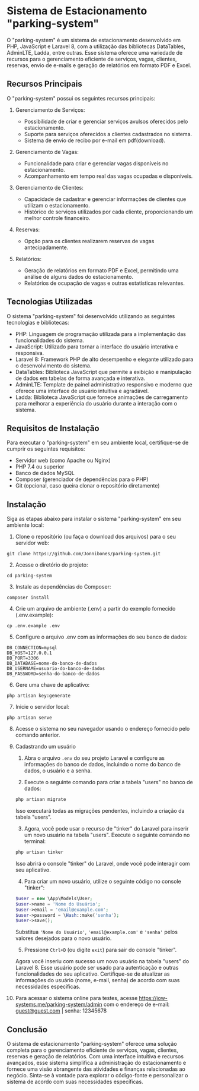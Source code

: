 # Sistema de Estacionamento "parking-system"

O "parking-system" é um sistema de estacionamento desenvolvido em PHP, JavaScript e Laravel 8, com a utilização das bibliotecas DataTables, AdminLTE, Ladda, entre outras. Esse sistema oferece uma variedade de recursos para o gerenciamento eficiente de serviços, vagas, clientes, reservas, envio de e-mails e geração de relatórios em formato PDF e Excel.

## Recursos Principais

O "parking-system" possui os seguintes recursos principais:

1. Gerenciamento de Serviços:
   - Possibilidade de criar e gerenciar serviços avulsos oferecidos pelo estacionamento.
   - Suporte para serviços oferecidos a clientes cadastrados no sistema.
   - Sistema de envio de recibo por e-mail em pdf(download).
   
2. Gerenciamento de Vagas:
   - Funcionalidade para criar e gerenciar vagas disponíveis no estacionamento.
   - Acompanhamento em tempo real das vagas ocupadas e disponíveis.
   
3. Gerenciamento de Clientes:
   - Capacidade de cadastrar e gerenciar informações de clientes que utilizam o estacionamento.
   - Histórico de serviços utilizados por cada cliente, proporcionando um melhor controle financeiro.
   
4. Reservas:
   - Opção para os clientes realizarem reservas de vagas antecipadamente.
   
5. Relatórios:
   - Geração de relatórios em formato PDF e Excel, permitindo uma análise de alguns dados do estacionamento.
   - Relatórios de ocupação de vagas e outras estatísticas relevantes.
   
## Tecnologias Utilizadas

O sistema "parking-system" foi desenvolvido utilizando as seguintes tecnologias e bibliotecas:

- PHP: Linguagem de programação utilizada para a implementação das funcionalidades do sistema.
- JavaScript: Utilizado para tornar a interface do usuário interativa e responsiva.
- Laravel 8: Framework PHP de alto desempenho e elegante utilizado para o desenvolvimento do sistema.
- DataTables: Biblioteca JavaScript que permite a exibição e manipulação de dados em tabelas de forma avançada e interativa.
- AdminLTE: Template de painel administrativo responsivo e moderno que oferece uma interface de usuário intuitiva e agradável.
- Ladda: Biblioteca JavaScript que fornece animações de carregamento para melhorar a experiência do usuário durante a interação com o sistema.

## Requisitos de Instalação

Para executar o "parking-system" em seu ambiente local, certifique-se de cumprir os seguintes requisitos:

- Servidor web (como Apache ou Nginx)
- PHP 7.4 ou superior
- Banco de dados MySQL
- Composer (gerenciador de dependências para o PHP)
- Git (opcional, caso queira clonar o repositório diretamente)

## Instalação

Siga as etapas abaixo para instalar o sistema "parking-system" em seu ambiente local:

1. Clone o repositório (ou faça o download dos arquivos) para o seu servidor web:

```
git clone https://github.com/Jonnibones/parking-system.git
```

2. Acesse o diretório do projeto:

```
cd parking-system
```

3. Instale as dependências do Composer:

```
composer install
```

4. Crie um arquivo de ambiente (.env) a partir do exemplo fornecido (.env.example):

```
cp .env.example .env
```

5. Configure o arquivo .env com as informações do seu banco de dados:

```
DB_CONNECTION=mysql
DB_HOST=127.0.0.1
DB_PORT=3306
DB_DATABASE=nome-do-banco-de-dados
DB_USERNAME=usuario-do-banco-de-dados
DB_PASSWORD=senha-do-banco-de-dados
```

6. Gere uma chave de aplicativo:

```
php artisan key:generate
```

7. Inicie o servidor local:

```
php artisan serve
```

8. Acesse o sistema no seu navegador usando o endereço fornecido pelo comando anterior.

9. Cadastrando um usuário 

   1. Abra o arquivo `.env` do seu projeto Laravel e configure as informações do banco de dados, incluindo o nome do banco de dados, o usuário e a senha.

   2. Execute o seguinte comando para criar a tabela "users" no banco de dados:

   ```bash
   php artisan migrate
   ```

   Isso executará todas as migrações pendentes, incluindo a criação da tabela "users".

   3. Agora, você pode usar o recurso de "tinker" do Laravel para inserir um novo usuário na tabela "users". Execute o seguinte comando no terminal:

   ```bash
   php artisan tinker
   ```

   Isso abrirá o console "tinker" do Laravel, onde você pode interagir com seu aplicativo.

   4. Para criar um novo usuário, utilize o seguinte código no console "tinker":

   ```php
   $user = new \App\Models\User;
   $user->name = 'Nome do Usuário';
   $user->email = 'email@example.com';
   $user->password = \Hash::make('senha');
   $user->save();
   ```

   Substitua `'Nome do Usuário'`, `'email@example.com'` e `'senha'` pelos valores desejados para o novo usuário.

   5. Pressione `Ctrl+D` (ou digite `exit`) para sair do console "tinker".

   Agora você inseriu com sucesso um novo usuário na tabela "users" do Laravel 8. Esse usuário pode ser usado para autenticação e outras funcionalidades do seu aplicativo. Certifique-se de atualizar as informações do usuário (nome, e-mail, senha) de acordo com suas necessidades específicas.

10. Para acessar o sistema online para testes, acesse https://jow-systems.me/parking-system/admin com o endereço de e-mail: guest@guest.com | senha: 12345678

## Conclusão

O sistema de estacionamento "parking-system" oferece uma solução completa para o gerenciamento eficiente de serviços, vagas, clientes, reservas e geração de relatórios. Com uma interface intuitiva e recursos avançados, esse sistema simplifica a administração do estacionamento e fornece uma visão abrangente das atividades e finanças relacionadas ao negócio. Sinta-se à vontade para explorar o código-fonte e personalizar o sistema de acordo com suas necessidades específicas.